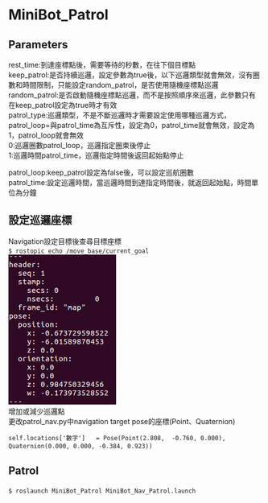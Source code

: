 # MiniBot_Patrol

## Parameters
rest_time:到達座標點後，需要等待的秒數，在往下個目標點  
keep_patrol:是否持續巡邏，設定參數為true後，以下巡邏類型就會無效，沒有圈數和時間限制，只能設定random_patrol，是否使用隨機座標點巡邏  
random_patrol:是否啟動隨機座標點巡邏，而不是按照順序來巡邏，此參數只有在keep_patrol設定為true時才有效  
patrol_type:巡邏類型，不是不斷巡邏時才需要設定使用哪種巡邏方式，patrol_loop=與patrol_time為互斥性，設定為0，patrol_time就會無效，設定為1，patrol_loop就會無效  
 0:巡邏圈數patrol_loop，巡邏指定圈束後停止  
 1:巡邏時間patrol_time，巡邏指定時間後返回起始點停止  

patrol_loop:keep_patrol設定為false後，可以設定巡航圈數  
patrol_time:設定巡邏時間，當巡邏時間到達指定時間後，就返回起始點，時間單位為分鐘  

## 設定巡邏座標
Navigation設定目標後查尋目標座標  
`$ rostopic echo /move_base/current_goal`  
![alt text](https://github.com/wowamy/MiniBot_Patrol/blob/master/document/%E5%B7%A1%E9%82%8F%E9%BB%9E%E5%BA%A7%E6%A8%99.PNG)  
增加或減少巡邏點  
更改patrol_nav.py中navigation target pose的座標(Point、Quaternion)  
```
self.locations['數字']   = Pose(Point(2.808,  -0.760, 0.000), Quaternion(0.000, 0.000, -0.384, 0.923))
```

## Patrol

`$ roslaunch MiniBot_Patrol MiniBot_Nav_Patrol.launch`